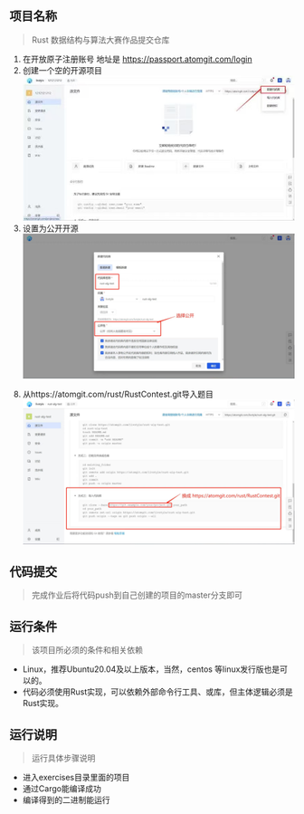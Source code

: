 ## 项目名称
> Rust 数据结构与算法大赛作品提交仓库 
1. 在开放原子注册账号 地址是 https://passport.atomgit.com/login
2. 创建一个空的开源项目
    ![创建一个空的开源项目](.assets/空项目.jpg)
3. 设置为公开开源
    ![设置为公开开源](.assets/公开开源.jpg)
<!-- 4. 配置流水线密钥变量信息 名称是ID 值为在atomgit的用户名
5. 在个人设置中查找用户名
    ![在个人设置中查找用户名](.assets/用户名.png)
6. 配置密钥说明图
    ![配置密钥说明图](.assets/配置密钥说明.png)
7. 配置成功会这样显示
    ![配置成功会这样显示](.assets/配置ID成功.png) -->
8. 从https://atomgit.com/rust/RustContest.git导入题目
    ![导入题目](.assets/导入题目.jpg)


## 代码提交
> 完成作业后将代码push到自己创建的项目的master分支即可

## 运行条件
> 该项目所必须的条件和相关依赖  
* Linux，推荐Ubuntu20.04及以上版本，当然，centos 等linux发行版也是可以的。
* 代码必须使用Rust实现，可以依赖外部命令行工具、或库，但主体逻辑必须是Rust实现。

## 运行说明
> 运行具体步骤说明
* 进入exercises目录里面的项目
* 通过Cargo能编译成功
* 编译得到的二进制能运行
